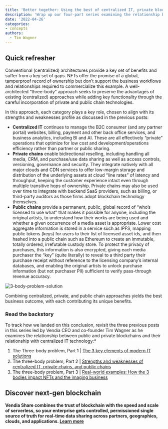 ```yaml
---
title: 'Better together: Using the best of centralized IT, private blockchains, and public blockchains for NFTs'
description: 'Wrap up our four-part series examining the relationship between public blockchain, private blockchain and centralized IT technologies with Vendia CEO and co-founder, Tim Wagner.'
date: '2022-04-26'
categories:
- concepts
authors:
  - Tim Wagner
---
```


## Quick refresher
Conventional (centralized) architectures provide a key set of benefits and suffer from a key set of gaps. NFTs offer the promise of a global, tamperproof record of ownership but don’t support the business workflows and relationships required to commercialize this example. A well-architected “three-body” approach seeks to preserve the advantages of existing (centralized) approaches while adding key functionality through the careful incorporation of private and public chain technologies.

 In this approach, each category plays a key role, chosen to align with its strengths and weaknesses profile as discussed in the previous posts:

- **Centralized IT** continues to manage the B2C consumer (and any partner portal) websites, billing, payment and other back office services, and business analytics, including BI and AI. These are all effectively “private” operations that optimize for low cost and development/operations efficiency rather than partner or public sharing.
- **Private chains** enable bidirectional reselling, including handling all media, CRM, and purchase/use data sharing as well as access controls, versioning, governance and security. They integrate natively with all major clouds and CDN services to offer low-margin storage and distribution of the underlying assets at cloud “line rates” of latency and throughput, keeping the customer experience intact even through multiple transitive hops of ownership. Private chains may also be used over time to integrate with backend SaaS providers, such as billing, or third-party auditors as those firms adopt blockchain technology themselves.
- **Public chains** provide a permanent, public, global record of “who’s licensed to use what” that makes it possible for anyone, including the original artists, to understand how their works are being used and whether a given occurrence of a media asset is appropriate. 
Lower cost aggregate information is stored in a service such as IPFS, mapping public tokens (keys) for users to their list of licensed asset ids, and then hashed into a public chain such as Ethereum to create an immutable, totally ordered, irrefutable custody store. To protect the privacy of purchases, this information is also encrypted, giving each media purchaser the “key” (quite literally) to reveal to a third party their purchase receipt without reference to the licensing company’s internal databases, and enabling the original artists to unlock purchase information (but not purchaser PII) sufficient to verify pass-through revenue accuracy.

![3-body-problem-solution](https://d24nhiikxn5jns.cloudfront.net/optimized/user-images.githubusercontent.com..98492452..165371311-f296dd66-32e5-4a77-8de3-1a1c117ade91.png)

Combining centralized, private, and public chain approaches yields the best business outcome, with each contributing its unique benefits.

### Read the backstory
To track how we landed on this conclusion, revisit the three previous posts in this series led by Vendia CEO and co-founder Tim Wagner as he examines the relationship between public and private blockchains and their relationship with centralized IT technology:*
1. The Three-body problem, Part 1 | [The 3 key elements of modern IT solutions](https://www.vendia.net/blog/private-vs-public-blockchains)
2. The three-body problem, Part 2 | [Strengths and weaknesses of centralized IT, private chains, and public chains](https://www.vendia.net/blog/blockchains-vs-cloud-and-it)
3. The three-body problem, Part 3 | [Real-world examples: How the 3 bodies impact NFTs and the imaging business](https://www.vendia.net/blog/nft-it-business-example)

## Discover next-gen blockchain
**Vendia Share combines the trust of blockchain with the speed and scale of serverless, so your enterprise gets controlled, permissioned single source of truth for real-time data sharing across partners, geographies, clouds, and applications. [Learn more](https://www.vendia.net/use-cases/next-gen-blockchain)**
